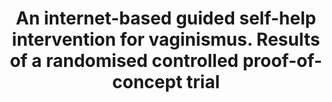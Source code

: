 --- 
abstract: '' 
authors: 
 - A Zarski
 -  C Rosenau
 -  C Fackiner
 -  M Berking
 -  admin
doi: '' 
featured: false 
publication: '*European Health Psychologist*, 214' 
publication_short: '' 
publishDate: '2016-01-01' 
title: 'An internet-based guided self-help intervention for vaginismus. Results of a randomised controlled proof-of-concept trial' 
url_code: '' 
url_dataset: '' 
url_pdf: '' 
url_poster: '' 
url_project: '' 
url_slides: '' 
url_source: '' 
url_video: '' 
---